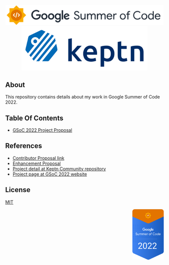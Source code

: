 <div align="center">
<img src="assets/gsoc-2022-1.svg" height="auto" width="600" />
<br />
<img src="assets/gsoc-2022-2.svg" height= "auto" width="400" />
<br />
</div>

## About

This repository contains details about my work in Google Summer of Code 2022.

## Table Of Contents

- [GSoC 2022 Project Proposal](GSoC_2022_Project_Proposal)

## References

- [Contributor Proposal link](https://summerofcode.withgoogle.com/media/user/65ca49188539/proposal/YpTCUfY7GMjmzk7w.pdf)
- [Enhancement Proposal](https://github.com/keptn/enhancement-proposals/pull/67)
- [Project detail at Keptn Community repository](https://github.com/keptn/community/tree/main/mentorship/gsoc/2022/projects/gitops-deployment-tools-integration)
- [Project page at GSoC 2022 website](https://summerofcode.withgoogle.com/programs/2022/projects/yHHRfVz2)

## License

[MIT](https://github.com/mehabhalodiya/GSoC-22/blob/main/LICENSE)

<div align="right">
<img src="assets/gsoc-2022-3.svg" height="auto" width="100" />
</div>